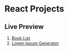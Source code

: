 # React Projects


## Live Preview
1) [Book List](https://mss-booklist.netlify.app/)
2) [Lorem Ipsum Generator](https://mss-loremipsum.netlify.app/)
